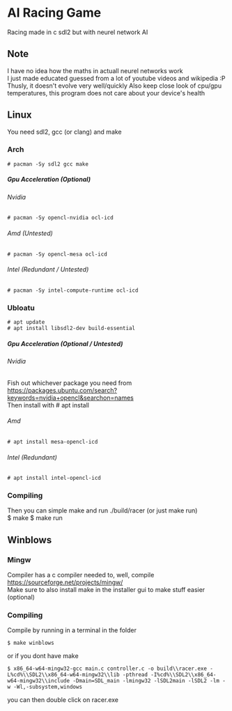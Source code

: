 # AI Racing Game
Racing made in c sdl2 but with neurel network AI

## Note
I have no idea how the maths in actuall neurel networks work  
I just made educated guessed from a lot of youtube videos and wikipedia :P  
Thusly, it doesn't evolve very well/quickly
Also keep close look of cpu/gpu temperatures, this program does not care about your device's health

## Linux
You need sdl2, gcc (or clang) and make

### Arch
    # pacman -Sy sdl2 gcc make
##### Gpu Acceleration (Optional)
###### Nvidia
    # pacman -Sy opencl-nvidia ocl-icd
###### Amd (Untested)
    # pacman -Sy opencl-mesa ocl-icd
###### Intel (Redundant / Untested)
    # pacman -Sy intel-compute-runtime ocl-icd
    
### Ubloatu
    # apt update
    # apt install libsdl2-dev build-essential
##### Gpu Acceleration (Optional / Untested)
###### Nvidia
Fish out whichever package you need from  
https://packages.ubuntu.com/search?keywords=nvidia+opencl&searchon=names  
Then install with
	# apt install <pkg name>
###### Amd
	# apt install mesa-opencl-icd
###### Intel (Redundant)
	# apt install intel-opencl-icd

### Compiling
Then you can simple make and run ./build/racer (or just make run)  
    $ make
    $ make run
    
## Winblows  

### Mingw
Compiler has a c compiler needed to, well, compile  
https://sourceforge.net/projects/mingw/  
Make sure to also install make in the installer gui to make stuff easier (optional)  

### Compiling
Compile by running in a terminal in the folder  

    $ make winblows
or if you dont have make  

    $ x86_64-w64-mingw32-gcc main.c controller.c -o build\\racer.exe -L%cd%\\SDL2\\x86_64-w64-mingw32\\lib -pthread -I%cd%\\SDL2\\x86_64-w64-mingw32\\include -Dmain=SDL_main -lmingw32 -lSDL2main -lSDL2 -lm -w -Wl,-subsystem,windows
you can then double click on racer.exe
